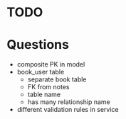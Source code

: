 # TODO

# Questions
- composite PK in model
- book_user table
  - separate book table
  - FK from notes
  - table name
  - has many relationship name
- different validation rules in service

